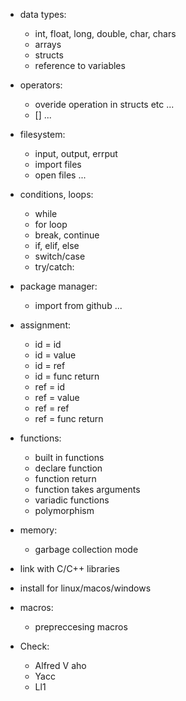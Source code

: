 - data types:
   - int, float, long, double, char, chars
   - arrays
   - structs
   - reference to variables

- operators:
   - overide operation in structs etc ...
   - [] ...

- filesystem:
   - input, output, errput
   - import files
   - open files ...

- conditions, loops:
   + while
   - for loop
   + break, continue 
   + if, elif, else
   - switch/case
   - try/catch:

- package manager:
   - import from github ...

- assignment:
   + id = id
   + id = value
   - id = ref
   + id = func return
   - ref = id
   - ref = value
   - ref = ref
   - ref = func return

- functions:
   - built in functions
   - declare function
   - function return
   - function takes arguments
   - variadic functions
   - polymorphism

- memory:
   - garbage collection mode

- link with C/C++ libraries
- install for linux/macos/windows

- macros:
   - prepreccesing macros

- Check:
   + Alfred V aho
   + Yacc
   + Ll1
